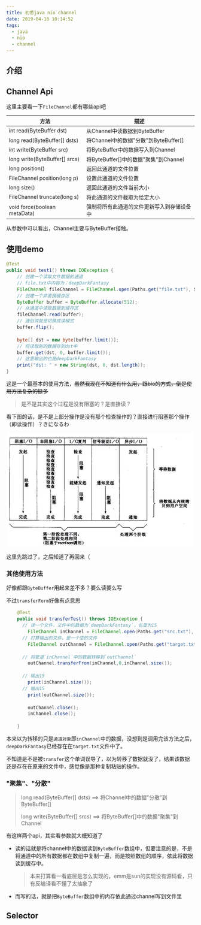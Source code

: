 ```yaml
---
title: 初悉java nio channel
date: 2019-04-18 10:14:52
tags: 
  - java
  - nio
  - channel
---
```




## 介绍



## Channel Api

这里主要看一下`FileChannel`都有哪些api吧

| 方法                          | 描述                                       |
| ----------------------------- | ------------------------------------------ |
| int read(ByteBuffer dst)      | 从Channel中读数据到ByteBuffer              |
| long read(ByteBuffer[] dsts)  | 将Channel中的数据"分散"到ByteBuffer[]      |
| int write(ByteBuffer src)     | 将ByteBuffer中的数据写入到Channel          |
| long write(ByteBuffer[] srcs) | 将ByteBuffer[]中的数据"聚集"到Channel      |
| long position()               | 返回此通道的文件位置                       |
| FileChannel position(long p)  | 设置此通道的文件位置                       |
| long size()                   | 返回此通道的文件当前大小                   |
| FileChannel truncate(long s)  | 将此通道的文件截取为给定大小               |
| void force(boolean metaData)  | 强制将所有此通道的文件更新写入到存储设备中 |

从参数中可以看出，Channel主要与ByteBuffer接触。



## 使用demo

```java
@Test
public void test1() throws IOException {
    // 创建一个读取文件数据的通道
    // file.txt中内容为：deepDarkFantasy
    FileChannel fileChannel = FileChannel.open(Paths.get("file.txt"), StandardOpenOption.READ);
    // 创建一个非直接缓存区
    ByteBuffer buffer = ByteBuffer.allocate(512);
    // 从通道中读取数据到缓存区
    fileChannel.read(buffer);
    // 通俗讲就是切换成读模式
    buffer.flip();
    
    byte[] dst = new byte[buffer.limit()];
    // 将读取到的数据存到dst中
    buffer.get(dst, 0, buffer.limit());
    // 这里输出的也是deepDarkFantasy
    print("dst: " + new String(dst, 0, dst.length));
}
```

这是一个最基本的使用方法，~~虽然我现在不知道有什么用，跟bio的方式，倒是使用方法复杂的挺多~~

> 是不是其实这个过程是没有阻塞的？是直接读？

看下图的话，是不是上部分操作是没有那个检查操作的？直接进行阻塞那个操作（即读操作）？きになるわ

![image-20190418145559432](/images/201904/image-20190418145559432.png)

这里先跳过了，之后知道了再回来（



### 其他使用方法

好像都跟`ByteBuffer`用起来差不多？要么读要么写

不过`transferForm`好像有点意思

```java
    @Test
    public void transferTest() throws IOException {
      // 读一个文件，文件中的数据为`deepDarkFantasy`，长度为15
        FileChannel inChannel = FileChannel.open(Paths.get("src.txt"), StandardOpenOption.WRITE,StandardOpenOption.READ);
      // 打算输出的文件，是一个空的文件
        FileChannel outChannel = FileChannel.open(Paths.get("target.txt"), StandardOpenOption.WRITE);

      // 将管道`inChannel`中的数据转移到`outChannel`
        outChannel.transferFrom(inChannel,0,inChannel.size());

      // 输出15
        print(inChannel.size());
      // 输出15
        print(outChannel.size());

        outChannel.close();
        inChannel.close();

    }
```

本来以为转移的只是`通道对象`即`inChannel`中的数据，没想到是调用完该方法之后，`deepDarkFantasy`已经存在在`target.txt`文件中了。

不知道是不是被`transfer`这个单词误导了，以为转移了数据就没了，结果该数据还是存在在原来的文件中，感觉像是那种复制粘贴的操作。



### "聚集"、"分散"

> long read(ByteBuffer[] dsts)  ==> 将Channel中的数据"分散"到ByteBuffer[]
>
> long write(ByteBuffer[] srcs) ==>  将ByteBuffer[]中的数据"聚集"到Channel

有这样两个api，其实看参数就大概知道了

- 读的话就是将channel中的数据读到`ByteBuffer`数组中，但要注意的是，不是将通道中的所有数据都在数组中复制一遍，而是按照数组的顺序，依此将数据读到缓存中。

  > 本来打算看一看底层是怎么实现的，emm是sun的实现没有源码看，只有反编译看不懂了太抽象了

- 而写的话，就是把`ByteBuffer`数组中的内存依此通过channel写到文件里





## Selector

